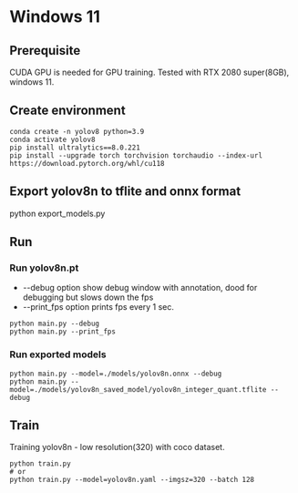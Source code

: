 # Windows 11

## Prerequisite
CUDA GPU is needed for GPU training.
Tested with RTX 2080 super(8GB), windows 11.

## Create environment
````
conda create -n yolov8 python=3.9
conda activate yolov8
pip install ultralytics==8.0.221
pip install --upgrade torch torchvision torchaudio --index-url https://download.pytorch.org/whl/cu118
````

## Export yolov8n to tflite and onnx format 
python export_models.py

## Run 

### Run yolov8n.pt

- --debug option show debug window with annotation, dood for debugging but slows down the fps
- --print_fps option prints fps every 1 sec.
```
python main.py --debug
python main.py --print_fps
```

### Run exported models
```
python main.py --model=./models/yolov8n.onnx --debug
python main.py --model=./models/yolov8n_saved_model/yolov8n_integer_quant.tflite --debug
```


## Train

Training yolov8n - low resolution(320) with coco dataset.

```
python train.py
# or
python train.py --model=yolov8n.yaml --imgsz=320 --batch 128
```